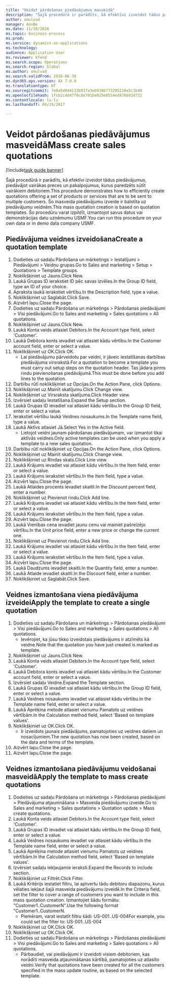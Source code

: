 ```yaml
--- 
title: "Veidot pārdošanas piedāvājumus masveidā"
description: "Šajā procedūrā ir parādīts, kā efektīvi izveidot tādus piedāvājumus, piedāvājot vairākas preces un pakalpojumus, kurus paredzēts sūtīt vairākiem debitoriem."
author: omulvad
manager: AnnBe
ms.date: 11/10/2016
ms.topic: business-process
ms.prod: 
ms.service: dynamics-ax-applications
ms.technology: 
audience: Application User
ms.reviewer: kfend
ms.search.scope: Operations
ms.search.region: Global
ms.author: omulvad
ms.search.validFrom: 2016-06-30
ms.dyn365.ops.version: AX 7.0.0
ms.translationtype: HT
ms.sourcegitcommit: 7e0a5d044133b917a3eb9386773205218e5c1b40
ms.openlocfilehash: 1fcb2c4d47f0c8e701be025e0554ed476693d732
ms.contentlocale: lv-lv
ms.lasthandoff: 09/29/2017

---
```

# <a name="mass-create-sales-quotations"></a><span data-ttu-id="3fa3a-103">Veidot pārdošanas piedāvājumus masveidā</span><span class="sxs-lookup"><span data-stu-id="3fa3a-103">Mass create sales quotations</span></span>

[!include[task guide banner](../../includes/task-guide-banner.md)]

<span data-ttu-id="3fa3a-104">Šajā procedūrā ir parādīts, kā efektīvi izveidot tādus piedāvājumus, piedāvājot vairākas preces un pakalpojumus, kurus paredzēts sūtīt vairākiem debitoriem.</span><span class="sxs-lookup"><span data-stu-id="3fa3a-104">This procedure demonstrates how to efficiently create quotations offering a set of products or services that are to be sent to multiple customers.</span></span> <span data-ttu-id="3fa3a-105">Šo masveida piedāvājumu izveide ir balstīta uz piedāvājumu veidnēm.</span><span class="sxs-lookup"><span data-stu-id="3fa3a-105">This mass quotation creation is based on quotation templates.</span></span> <span data-ttu-id="3fa3a-106">Šo procedūru varat izpildīt, izmantojot savus datus vai demonstrācijas datu uzņēmumu USMF.</span><span class="sxs-lookup"><span data-stu-id="3fa3a-106">You can run this procedure on your own data or in demo data company USMF.</span></span>


## <a name="create-a-quotation-template"></a><span data-ttu-id="3fa3a-107">Piedāvājuma veidnes izveidošana</span><span class="sxs-lookup"><span data-stu-id="3fa3a-107">Create a quotation template</span></span>
1. <span data-ttu-id="3fa3a-108">Dodieties uz sadaļu Pārdošana un mārketings > Iestatījumi > Piedāvājumi > Veidņu grupas.</span><span class="sxs-lookup"><span data-stu-id="3fa3a-108">Go to Sales and marketing > Setup > Quotations > Template groups.</span></span>
2. <span data-ttu-id="3fa3a-109">Noklikšķiniet uz Jauns.</span><span class="sxs-lookup"><span data-stu-id="3fa3a-109">Click New.</span></span>
3. <span data-ttu-id="3fa3a-110">Laukā Grupas ID ierakstiet ID pēc savas izvēles.</span><span class="sxs-lookup"><span data-stu-id="3fa3a-110">In the Group ID field, type an ID of your choice.</span></span>
4. <span data-ttu-id="3fa3a-111">Apraksta laukā ierakstiet vērtību.</span><span class="sxs-lookup"><span data-stu-id="3fa3a-111">In the Description field, type a value.</span></span>
5. <span data-ttu-id="3fa3a-112">Noklikšķiniet uz Saglabāt.</span><span class="sxs-lookup"><span data-stu-id="3fa3a-112">Click Save.</span></span>
6. <span data-ttu-id="3fa3a-113">Aizvērt lapu.</span><span class="sxs-lookup"><span data-stu-id="3fa3a-113">Close the page.</span></span>
7. <span data-ttu-id="3fa3a-114">Dodieties uz sadaļu Pārdošana un mārketings > Pārdošanas piedāvājumi > Visi piedāvājumi.</span><span class="sxs-lookup"><span data-stu-id="3fa3a-114">Go to Sales and marketing > Sales quotations > All quotations.</span></span>
8. <span data-ttu-id="3fa3a-115">Noklikšķiniet uz Jauns.</span><span class="sxs-lookup"><span data-stu-id="3fa3a-115">Click New.</span></span>
9. <span data-ttu-id="3fa3a-116">Laukā Konta veids atlasiet Debitors.</span><span class="sxs-lookup"><span data-stu-id="3fa3a-116">In the Account type field, select 'Customer'.</span></span>
10. <span data-ttu-id="3fa3a-117">Laukā Debitora konts ievadiet vai atlasiet kādu vērtību.</span><span class="sxs-lookup"><span data-stu-id="3fa3a-117">In the Customer account field, enter or select a value.</span></span>
11. <span data-ttu-id="3fa3a-118">Noklikšķiniet uz OK.</span><span class="sxs-lookup"><span data-stu-id="3fa3a-118">Click OK.</span></span>
    * <span data-ttu-id="3fa3a-119">Lai piedāvājumu pārveidotu par veidni, ir jāveic iestatīšanas darbības piedāvājuma virsrakstā.</span><span class="sxs-lookup"><span data-stu-id="3fa3a-119">For a quotation to become a template you must carry out  setup steps on the quotation header.</span></span> <span data-ttu-id="3fa3a-120">Tas jādara pirms rindu pievienošanas piedāvājumā.</span><span class="sxs-lookup"><span data-stu-id="3fa3a-120">This must be done before you add lines to the quotation.</span></span>   
12. <span data-ttu-id="3fa3a-121">Darbību rūtī noklikšķiniet uz Opcijas.</span><span class="sxs-lookup"><span data-stu-id="3fa3a-121">On the Action Pane, click Options.</span></span>
13. <span data-ttu-id="3fa3a-122">Noklikšķiniet uz Mainīt skatījumu.</span><span class="sxs-lookup"><span data-stu-id="3fa3a-122">Click Change view.</span></span>
14. <span data-ttu-id="3fa3a-123">Noklikšķiniet uz Virsraksta skatījuma.</span><span class="sxs-lookup"><span data-stu-id="3fa3a-123">Click Header view.</span></span>
15. <span data-ttu-id="3fa3a-124">Izvērsiet sadaļu Iestatīšana.</span><span class="sxs-lookup"><span data-stu-id="3fa3a-124">Expand the Setup section.</span></span>
16. <span data-ttu-id="3fa3a-125">Laukā Grupas ID ievadiet vai atlasiet kādu vērtību.</span><span class="sxs-lookup"><span data-stu-id="3fa3a-125">In the Group ID field, enter or select a value.</span></span>
17. <span data-ttu-id="3fa3a-126">Ierakstiet vērtību laukā Veidnes nosaukums.</span><span class="sxs-lookup"><span data-stu-id="3fa3a-126">In the Template name field, type a value.</span></span>
18. <span data-ttu-id="3fa3a-127">Laukā Aktīvs atlasiet Jā.</span><span class="sxs-lookup"><span data-stu-id="3fa3a-127">Select Yes in the Active field.</span></span>
    * <span data-ttu-id="3fa3a-128">Lietojot veidni jaunam pārdošanas piedāvājumam, var izmantot tikai aktīvās veidnes.</span><span class="sxs-lookup"><span data-stu-id="3fa3a-128">Only active templates can be used when you apply a template to a new sales quotation.</span></span>  
19. <span data-ttu-id="3fa3a-129">Darbību rūtī noklikšķiniet uz Opcijas.</span><span class="sxs-lookup"><span data-stu-id="3fa3a-129">On the Action Pane, click Options.</span></span>
20. <span data-ttu-id="3fa3a-130">Noklikšķiniet uz Mainīt skatījumu.</span><span class="sxs-lookup"><span data-stu-id="3fa3a-130">Click Change view.</span></span>
21. <span data-ttu-id="3fa3a-131">Noklikšķiniet uz Rindas skats.</span><span class="sxs-lookup"><span data-stu-id="3fa3a-131">Click Line view.</span></span>
22. <span data-ttu-id="3fa3a-132">Laukā Krājums ievadiet vai atlasiet kādu vērtību.</span><span class="sxs-lookup"><span data-stu-id="3fa3a-132">In the Item field, enter or select a value.</span></span>
23. <span data-ttu-id="3fa3a-133">Laukā Krājums ierakstiet vērtību.</span><span class="sxs-lookup"><span data-stu-id="3fa3a-133">In the Item field, type a value.</span></span>
24. <span data-ttu-id="3fa3a-134">Aizvērt lapu.</span><span class="sxs-lookup"><span data-stu-id="3fa3a-134">Close the page.</span></span>
25. <span data-ttu-id="3fa3a-135">Laukā Atlaides procents ievadiet skaitli.</span><span class="sxs-lookup"><span data-stu-id="3fa3a-135">In the Discount percent field, enter a number.</span></span>
26. <span data-ttu-id="3fa3a-136">Noklikšķiniet uz Pievienot rindu.</span><span class="sxs-lookup"><span data-stu-id="3fa3a-136">Click Add line.</span></span>
27. <span data-ttu-id="3fa3a-137">Laukā Krājums ievadiet vai atlasiet kādu vērtību.</span><span class="sxs-lookup"><span data-stu-id="3fa3a-137">In the Item field, enter or select a value.</span></span>
28. <span data-ttu-id="3fa3a-138">Laukā Krājums ierakstiet vērtību.</span><span class="sxs-lookup"><span data-stu-id="3fa3a-138">In the Item field, type a value.</span></span>
29. <span data-ttu-id="3fa3a-139">Aizvērt lapu.</span><span class="sxs-lookup"><span data-stu-id="3fa3a-139">Close the page.</span></span>
30. <span data-ttu-id="3fa3a-140">Laukā Vienības cena ievadiet jaunu cenu vai mainiet pašreizējo vērtību.</span><span class="sxs-lookup"><span data-stu-id="3fa3a-140">In the Unit price field, enter a new price or change the current one.</span></span>
31. <span data-ttu-id="3fa3a-141">Noklikšķiniet uz Pievienot rindu.</span><span class="sxs-lookup"><span data-stu-id="3fa3a-141">Click Add line.</span></span>
32. <span data-ttu-id="3fa3a-142">Laukā Krājums ievadiet vai atlasiet kādu vērtību.</span><span class="sxs-lookup"><span data-stu-id="3fa3a-142">In the Item field, enter or select a value.</span></span>
33. <span data-ttu-id="3fa3a-143">Laukā Krājums ierakstiet vērtību.</span><span class="sxs-lookup"><span data-stu-id="3fa3a-143">In the Item field, type a value.</span></span>
34. <span data-ttu-id="3fa3a-144">Aizvērt lapu.</span><span class="sxs-lookup"><span data-stu-id="3fa3a-144">Close the page.</span></span>
35. <span data-ttu-id="3fa3a-145">Laukā Daudzums ievadiet skaitli.</span><span class="sxs-lookup"><span data-stu-id="3fa3a-145">In the Quantity field, enter a number.</span></span>
36. <span data-ttu-id="3fa3a-146">Laukā Atlaide ievadiet skaitli.</span><span class="sxs-lookup"><span data-stu-id="3fa3a-146">In the Discount field, enter a number.</span></span>
37. <span data-ttu-id="3fa3a-147">Noklikšķiniet uz Saglabāt.</span><span class="sxs-lookup"><span data-stu-id="3fa3a-147">Click Save.</span></span>

## <a name="apply-the-template-to-create-a-single-quotation"></a><span data-ttu-id="3fa3a-148">Veidnes izmantošana viena piedāvājuma izveidei</span><span class="sxs-lookup"><span data-stu-id="3fa3a-148">Apply the template to create a single quotation</span></span>
1. <span data-ttu-id="3fa3a-149">Dodieties uz sadaļu Pārdošana un mārketings > Pārdošanas piedāvājumi > Visi piedāvājumi.</span><span class="sxs-lookup"><span data-stu-id="3fa3a-149">Go to Sales and marketing > Sales quotations > All quotations.</span></span>
    * <span data-ttu-id="3fa3a-150">Ievērojiet, ka jūsu tikko izveidotais piedāvājums ir atzīmēts kā veidne.</span><span class="sxs-lookup"><span data-stu-id="3fa3a-150">Note that the quotation you have just created is marked as template.</span></span>  
2. <span data-ttu-id="3fa3a-151">Noklikšķiniet uz Jauns.</span><span class="sxs-lookup"><span data-stu-id="3fa3a-151">Click New.</span></span>
3. <span data-ttu-id="3fa3a-152">Laukā Konta veids atlasiet Debitors.</span><span class="sxs-lookup"><span data-stu-id="3fa3a-152">In the Account type field, select 'Customer'.</span></span>
4. <span data-ttu-id="3fa3a-153">Laukā Debitora konts ievadiet vai atlasiet kādu vērtību.</span><span class="sxs-lookup"><span data-stu-id="3fa3a-153">In the Customer account field, enter or select a value.</span></span>
5. <span data-ttu-id="3fa3a-154">Izvērsiet sadaļu Veidne.</span><span class="sxs-lookup"><span data-stu-id="3fa3a-154">Expand the Template section.</span></span>
6. <span data-ttu-id="3fa3a-155">Laukā Grupas ID ievadiet vai atlasiet kādu vērtību.</span><span class="sxs-lookup"><span data-stu-id="3fa3a-155">In the Group ID field, enter or select a value.</span></span>
7. <span data-ttu-id="3fa3a-156">Laukā Veidnes nosaukums ievadiet vai atlasiet kādu vērtību.</span><span class="sxs-lookup"><span data-stu-id="3fa3a-156">In the Template name field, enter or select a value.</span></span>
8. <span data-ttu-id="3fa3a-157">Laukā Aprēķina metode atlasiet vienumu Pamatots uz veidnes vērtībām.</span><span class="sxs-lookup"><span data-stu-id="3fa3a-157">In the Calculation method field, select 'Based on template values'.</span></span>
9. <span data-ttu-id="3fa3a-158">Noklikšķiniet uz OK.</span><span class="sxs-lookup"><span data-stu-id="3fa3a-158">Click OK.</span></span>
    * <span data-ttu-id="3fa3a-159">Ir izveidots jaunais piedāvājums, pamatojoties uz veidnes datiem un nosacījumiem.</span><span class="sxs-lookup"><span data-stu-id="3fa3a-159">The new quotation has now been created, based on the data and terms of the template.</span></span>  
10. <span data-ttu-id="3fa3a-160">Aizvērt lapu.</span><span class="sxs-lookup"><span data-stu-id="3fa3a-160">Close the page.</span></span>
11. <span data-ttu-id="3fa3a-161">Aizvērt lapu.</span><span class="sxs-lookup"><span data-stu-id="3fa3a-161">Close the page.</span></span>

## <a name="apply-the-template-to-mass-create-quotations"></a><span data-ttu-id="3fa3a-162">Veidnes izmantošana piedāvājumu veidošanai masveidā</span><span class="sxs-lookup"><span data-stu-id="3fa3a-162">Apply the template to mass create quotations</span></span>
1. <span data-ttu-id="3fa3a-163">Dodieties uz sadaļu Pārdošana un mārketings > Pārdošanas piedāvājumi > Piedāvājuma atjaunināšana > Masveida piedāvājumu izveide.</span><span class="sxs-lookup"><span data-stu-id="3fa3a-163">Go to Sales and marketing > Sales quotations > Quotation update > Mass create quotations.</span></span>
2. <span data-ttu-id="3fa3a-164">Laukā Konta veids atlasiet Debitors.</span><span class="sxs-lookup"><span data-stu-id="3fa3a-164">In the Account type field, select 'Customer'.</span></span>
3. <span data-ttu-id="3fa3a-165">Laukā Grupas ID ievadiet vai atlasiet kādu vērtību.</span><span class="sxs-lookup"><span data-stu-id="3fa3a-165">In the Group ID field, enter or select a value.</span></span>
4. <span data-ttu-id="3fa3a-166">Laukā Veidnes nosaukums ievadiet vai atlasiet kādu vērtību.</span><span class="sxs-lookup"><span data-stu-id="3fa3a-166">In the Template name field, enter or select a value.</span></span>
5. <span data-ttu-id="3fa3a-167">Laukā Aprēķina metode atlasiet vienumu Pamatots uz veidnes vērtībām.</span><span class="sxs-lookup"><span data-stu-id="3fa3a-167">In the Calculation method field, select 'Based on template values'.</span></span>
6. <span data-ttu-id="3fa3a-168">Izvērsiet sadaļu Iekļaujamie ieraksti.</span><span class="sxs-lookup"><span data-stu-id="3fa3a-168">Expand the Records to include section.</span></span>
7. <span data-ttu-id="3fa3a-169">Noklikšķiniet uz Filtrēt.</span><span class="sxs-lookup"><span data-stu-id="3fa3a-169">Click Filter.</span></span>
8. <span data-ttu-id="3fa3a-170">Laukā Kritērijs iestatiet filtru, lai aptvertu tādu debitoru diapazonu, kurus vēlaties iekļaut šajā masveida piedāvājumu izveidē.</span><span class="sxs-lookup"><span data-stu-id="3fa3a-170">In the Criteria field, set the filter to cover a range of customers you want to include in this mass quotation creation.</span></span> <span data-ttu-id="3fa3a-171">Izmantojiet šādu formātu: "Customer1..CustomerN".</span><span class="sxs-lookup"><span data-stu-id="3fa3a-171">Use the following format "Customer1..CustomerN.</span></span>
    * <span data-ttu-id="3fa3a-172">Piemēram, varat iestatīt filtru šādi: US-001..US-004</span><span class="sxs-lookup"><span data-stu-id="3fa3a-172">For example, you could set the filter to: US-001..US-004</span></span>  
9. <span data-ttu-id="3fa3a-173">Noklikšķiniet uz OK.</span><span class="sxs-lookup"><span data-stu-id="3fa3a-173">Click OK.</span></span>
10. <span data-ttu-id="3fa3a-174">Noklikšķiniet uz OK.</span><span class="sxs-lookup"><span data-stu-id="3fa3a-174">Click OK.</span></span>
11. <span data-ttu-id="3fa3a-175">Dodieties uz sadaļu Pārdošana un mārketings > Pārdošanas piedāvājumi > Visi piedāvājumi.</span><span class="sxs-lookup"><span data-stu-id="3fa3a-175">Go to Sales and marketing > Sales quotations > All quotations.</span></span>
    * <span data-ttu-id="3fa3a-176">Pārbaudiet, vai piedāvājumi ir izveidoti visiem debitoriem, kas norādīti masveida atjaunināšanas kārtībā, pamatojoties uz atlasīto veidni.</span><span class="sxs-lookup"><span data-stu-id="3fa3a-176">Verify that quotations have been created for all the customers specified in the mass update routine, as based on the selected template.</span></span>  


